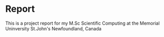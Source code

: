 # Report
This is a project report for my M.Sc Scientific Computing at the Memorial Uninversity St.John's Newfoundland, Canada

